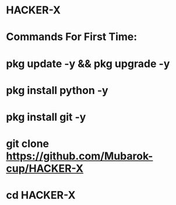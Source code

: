 # HACKER-X

# Commands For First Time:

# pkg update -y && pkg upgrade -y

# pkg install python -y

# pkg install git -y
# git clone https://github.com/Mubarok-cup/HACKER-X

# cd HACKER-X
